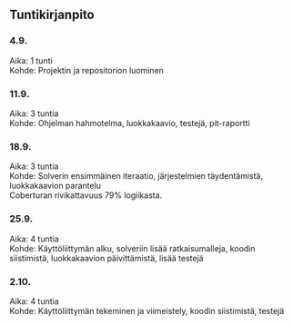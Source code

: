 ## Tuntikirjanpito

### 4.9.

Aika: 1 tunti  
Kohde: Projektin ja repositorion luominen

### 11.9.

Aika: 3 tuntia  
Kohde: Ohjelman hahmotelma, luokkakaavio, testejä, pit-raportti

### 18.9.

Aika: 3 tuntia  
Kohde: Solverin ensimmäinen iteraatio, järjestelmien täydentämistä, luokkakaavion parantelu  
Coberturan rivikattavuus 79% logiikasta.

### 25.9.

Aika: 4 tuntia  
Kohde: Käyttöliittymän alku, solveriin lisää ratkaisumalleja, koodin siistimistä, luokkakaavion päivittämistä, lisää testejä

### 2.10.

Aika: 4 tuntia  
Kohde: Käyttöliittymän tekeminen ja viimeistely, koodin siistimistä, testejä
